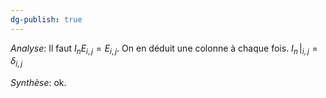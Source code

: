```yaml
---
dg-publish: true
---
```


*Analyse*:
Il faut $I_{n}E_{i,j}=E_{i,j}$.
On en déduit une colonne à chaque fois.
$I_{n}\,|_{i,j}=\delta_{i,j}$

*Synthèse*: ok.